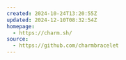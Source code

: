 ```yaml
---
created: 2024-10-24T13:20:55Z
updated: 2024-12-10T08:32:54Z
homepage:
  - https://charm.sh/
source:
  - https://github.com/charmbracelet
---
```

